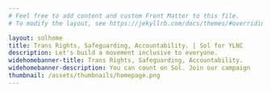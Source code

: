 ```yaml
---
# Feel free to add content and custom Front Matter to this file.
# To modify the layout, see https://jekyllrb.com/docs/themes/#overriding-theme-defaults

layout: solhome
title: Trans Rights, Safeguarding, Accountability. | Sol for YLNC
description: Let's build a movement inclusive to everyone.
widehomebanner-title: Trans Rights, Safeguarding, Accountability.
widehomebanner-description: You can count on Sol. Join our campaign
thumbnail: /assets/thumbnails/homepage.png
---
```


